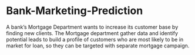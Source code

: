 # Bank-Marketing-Prediction
A bank’s Mortgage Department wants to increase its customer base by finding new clients. The Mortgage department gather data and identify potential leads to build a profile of customers who are most likely to be in market for loan, so they can be targeted with separate mortgage campaign.
